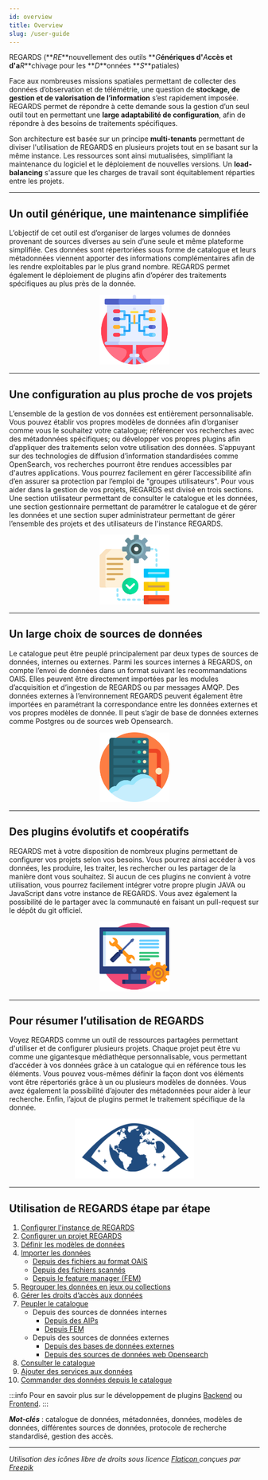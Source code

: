 ```yaml
---
id: overview
title: Overview
slug: /user-guide
---
```


REGARDS (**_RE_**nouvellement des outils **_G_**énériques d'**_A_**ccès et d'a**_R_**chivage pour les **_D_**onnées **_S_**patiales)

<p>
  Face aux nombreuses missions spatiales permettant de collecter des données d’observation et de télémétrie, une question de <b>stockage, de gestion et de valorisation de l’information</b> s’est rapidement
  imposée. REGARDS permet de répondre à cette demande sous la gestion d’un seul outil tout en permettant une <b>large adaptabilité de configuration</b>, afin de répondre à des besoins de traitements spécifiques.
</p>

<p>
  Son architecture est basée sur un principe <b>multi-tenants</b> permettant de
  diviser l'utilisation de REGARDS en plusieurs projets tout en se basant sur la
  même instance. Les ressources sont ainsi mutualisées, simplifiant la
  maintenance du logiciel et le déploiement de nouvelles versions. Un <b>load-balancing</b> s'assure que les charges de travail sont équitablement réparties
  entre les projets.
</p>

---

## Un outil générique, une maintenance simplifiée

<p>
  L’objectif de cet outil est d’organiser de larges volumes de données provenant
  de sources diverses au sein d’une seule et même plateforme simplifiée. Ces
  données sont répertoriées sous forme de catalogue et leurs métadonnées
  viennent apporter des informations complémentaires afin de les rendre
  exploitables par le plus grand nombre. REGARDS permet également le déploiement
  de plugins afin d’opérer des traitements spécifiques au plus près de la
  donnée.
</p>

<div align="center">
  <img
    src="/images/user-documentation/0-overview/overview_generic.png"
    alt="Project configuration"
    height="140"
  />
</div>

---

## Une configuration au plus proche de vos projets

<p>
  L’ensemble de la gestion de vos données est entièrement personnalisable. Vous
  pouvez établir vos propres modèles de données afin d’organiser comme vous le
  souhaitez votre catalogue; référencer vos recherches avec des métadonnées
  spécifiques; ou développer vos propres plugins afin d’appliquer des
  traitements selon votre utilisation des données. S’appuyant sur des
  technologies de diffusion d’information standardisées comme OpenSearch, vos
  recherches pourront être rendues accessibles par d'autres applications. Vous
  pourrez facilement en gérer l’accessibilité afin d’en assurer sa protection
  par l’emploi de "groupes utilisateurs". Pour vous aider dans la gestion de vos
  projets, REGARDS est divisé en trois sections. Une section utilisateur
  permettant de consulter le catalogue et les données, une section gestionnaire
  permettant de paramétrer le catalogue et de gérer les données et une section
  super administrateur permettant de gérer l’ensemble des projets et des
  utilisateurs de l'instance REGARDS.
</p>

<div align="center">
  <img
    src="/images/user-documentation/0-overview/overview_config.png"
    alt="Project configuration"
    height="140"
  />
</div>

---

## Un large choix de sources de données

<p>
  Le catalogue peut être peuplé principalement par deux types de sources de
  données, internes ou externes. Parmi les sources internes à REGARDS, on compte
  l’envoi de données dans un format suivant les recommandations OAIS. Elles
  peuvent être directement importées par les modules d’acquisition et
  d’ingestion de REGARDS ou par messages AMQP. Des données externes à
  l’environnement REGARDS peuvent également être importées en paramétrant la
  correspondance entre les données externes et vos propres modèles de donnée. Il
  peut s’agir de base de données externes comme Postgres ou de sources web
  Opensearch.
</p>

<div align="center">
  <img
    src="/images/user-documentation/0-overview/overview_data.png"
    alt="Data Sources"
    height="140"
  />
</div>

---

## Des plugins évolutifs et coopératifs

<p>
  REGARDS met à votre disposition de nombreux plugins permettant de configurer
  vos projets selon vos besoins. Vous pourrez ainsi accéder à vos données, les
  produire, les traiter, les rechercher ou les partager de la manière dont vous
  souhaitez. Si aucun de ces plugins ne convient à votre utilisation, vous
  pourrez facilement intégrer votre propre plugin JAVA ou JavaScript dans votre
  instance de REGARDS. Vous avez également la possibilité de le partager avec la
  communauté en faisant un pull-request sur le dépôt du git officiel.
</p>

<div align="center">
  <img
    src="/images/user-documentation/0-overview/overview_plugin.png"
    alt="Plugins"
    height="140"
  />
</div>

---

## Pour résumer l’utilisation de REGARDS

<p>
  Voyez REGARDS comme un outil de ressources partagées permettant d'utiliser et
  de configurer plusieurs projets. Chaque projet peut être vu comme une
  gigantesque médiathèque personnalisable, vous permettant d’accéder à vos
  données grâce à un catalogue qui en référence tous les éléments. Vous pouvez
  vous-mêmes définir la façon dont vos éléments vont être répertoriés grâce à un
  ou plusieurs modèles de données. Vous avez également la possibilité d’ajouter
  des métadonnées pour aider à leur recherche. Enfin, l’ajout de plugins permet
  le traitement spécifique de la donnée.
</p>

<div align="center">
  <img
    src="/img/logos/regards-svg/regards-blue.svg"
    alt="Conclusion"
    height="120"
  />
</div>

---

## Utilisation de REGARDS étape par étape

<ol>
  <li>
    <a href="user-guide/global-configuration/introduction">
      Configurer l'instance de REGARDS
    </a>
  </li>
  <li>
    <a href="user-guide/project-configuration/introduction">
      Configurer un projet REGARDS
    </a>
  </li>
  <li>
    <a href="user-guide/data-organization/models">
      Définir les modèles de données
    </a>
  </li>
  <li>
    <a href="user-guide/import-data/introduction/">
      Importer les données
    </a>
    <ul>
      <li>
        <a href="user-guide/import-data/oais-files/introduction">
          Depuis des fichiers au format OAIS
        </a>
      </li>
      <li>
        <a href="user-guide/import-data/scanned-files/introduction">
          Depuis des fichiers scannés
        </a>
      </li>
      <li>
        <a href="user-guide/import-data/fem/introduction">
          Depuis le feature manager (FEM)
        </a>
      </li>
    </ul>
  </li>
  <li>
    <a href="user-guide/data-organization/collections-datasets">
      Regrouper les données en jeux ou collections
    </a>
  </li>
  <li>
    <a href="user-guide/data-organization/data-access-rights">
      Gérer les droits d’accès aux données
    </a>
  </li>
  <li>
    <a href="user-guide/crawler/introduction">
      Peupler le catalogue
    </a>
    <ul>
      <li>
         Depuis des sources de données internes
        <ul>
          <li>
            <a href="user-guide/crawler/configure-datasources/aips">Depuis des AIPs</a>
          </li>
          <li>
            <a href="user-guide/crawler/configure-datasources/fem">Depuis FEM</a>
          </li>
        </ul>
      </li>
      <li>
         Depuis des sources de données externes
        <ul>
          <li>
            <a href="user-guide/crawler/configure-datasources/external-databases">
              Depuis des bases de données externes
            </a>
          </li>
          <li>
            <a href="user-guide/crawler/configure-datasources/opensearch/">
              Depuis des sources de données web Opensearch
            </a>
          </li>
        </ul>
      </li>
    </ul>
  </li>
  <li>
    <a href="user-guide/catalog/introduction/">
      Consulter le catalogue
    </a>
  </li>
  <li>
    <a href="user-guide/data-services/introduction">
      Ajouter des services aux données
    </a>
  </li>
  <li>
    <a href="user-guide/order/introduction">
      Commander des données depuis le catalogue
    </a>
  </li>
</ol>

:::info
Pour en savoir plus sur le développement de plugins [Backend](development/backend/framework/modules/plugins) ou [Frontend](development/frontend/plugins).
:::

**_Mot-clés_** : catalogue de données, métadonnées, données, modèles de données, différentes sources de données, protocole de recherche standardisé, gestion des accès.

---

_Utilisation des icônes libre de droits sous licence <a href="https://www.flaticon.com/fr/" title="Flaticon">
Flaticon </a> conçues par <a href="https://www.freepik.com" title="Freepik"> Freepik</a>_
